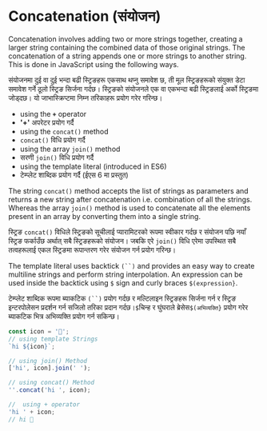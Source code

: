 # Concatenation (संयोजन)

Concatenation involves adding two or more strings together, creating a larger string containing the combined data of those original strings.  The concatenation of a string appends one or more strings to another string.  This is done in JavaScript using the following ways.

संयोजनमा दुई वा दुई भन्दा बढी स्ट्रिङहरू एकसाथ थप्नु समावेश छ, ती मूल स्ट्रिङहरूको संयुक्त डेटा समावेश गर्ने ठूलो स्ट्रिङ सिर्जना गर्दछ।  स्ट्रिङको संयोजनले एक वा एकभन्दा बढी स्ट्रिङलाई अर्को स्ट्रिङमा जोड्दछ।  यो जाभास्क्रिप्टमा निम्न तरिकाहरू प्रयोग गरेर गरिन्छ।

* using the  **`+`** operator
* **'+'** अपरेटर प्रयोग गर्दै
* using the `concat()` method
* `concat()` विधि प्रयोग गर्दै
* using the array `join()` method
* सरणी `join()` विधि प्रयोग गर्दै
* using the template literal (introduced in ES6)
* टेम्प्लेट शाब्दिक प्रयोग गर्दै (ईएस 6 मा प्रस्तुत)


The string `concat()` method accepts the list of strings as parameters and returns a new string after concatenation i.e. combination of all the strings. Whereas the array `join()` method is used to concatenate all the elements present in an array by converting them into a single string.

स्ट्रिङ `concat()` विधिले स्ट्रिङको सूचीलाई प्यारामिटरको रूपमा स्वीकार गर्दछ र संयोजन पछि नयाँ स्ट्रिङ फर्काउँछ अर्थात् सबै स्ट्रिङहरूको संयोजन। जबकि एरे `join()` विधि एरेमा उपस्थित सबै तत्वहरूलाई एकल स्ट्रिङमा रूपान्तरण गरेर संयोजन गर्न प्रयोग गरिन्छ।

The template literal  uses backtick `(``)` and provides an easy way to create multiline strings and perform string interpolation. An expression can be used inside the backtick using `$` sign and curly braces `$(expression}`.

टेम्प्लेट शाब्दिक रूपमा ब्याकटिक `(``)` प्रयोग गर्दछ र मल्टिलाइन स्ट्रिङहरू सिर्जना गर्न र स्ट्रिङ इन्टरपोलेसन प्रदर्शन गर्न सजिलो तरिका प्रदान गर्दछ।`$`चिन्ह र घुंघराले ब्रेसेस`$(अभिव्यक्ति}` प्रयोग गरेर ब्याकटिक भित्र अभिव्यक्ति प्रयोग गर्न सकिन्छ।

```javascript
const icon = '👋';
// using template Strings
`hi ${icon}`;

// using join() Method
['hi', icon].join(' ');

// using concat() Method
''.concat('hi ', icon);

//  using + operator
'hi ' + icon;
// hi 👋
```
